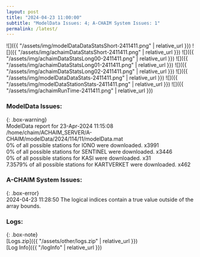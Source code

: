 ```yaml
---
layout: post
title: "2024-04-23 11:00:00"
subtitle: "ModelData Issues: 4; A-CHAIM System Issues: 1"
permalink: /latest/
---
```


![]({{ "/assets/img/modelDataDataStatsShort-2411411.png" | relative_url }})
![]({{ "/assets/img/achaimDataStatsShort-2411411.png" | relative_url }})
![]({{ "/assets/img/achaimDataStatsLong00-2411411.png" | relative_url }})
![]({{ "/assets/img/achaimDataStatsLong01-2411411.png" | relative_url }})
![]({{ "/assets/img/achaimDataStatsLong02-2411411.png" | relative_url }})
![]({{ "/assets/img/modelDataDataStats-2411411.png" | relative_url }})
![]({{ "/assets/img/modelDataStationStats-2411411.png" | relative_url }})
![]({{ "/assets/img/achaimRunTime-2411411.png" | relative_url }})


### ModelData Issues:  
  
{: .box-warning}  
 ModelData report for 23-Apr-2024 11:15:08   
 /home/chaim/ACHAIM_SERVER/A-CHAIM/modelData/2024/114/11/modelData.mat   
 0% of all possible stations for IONO were downloaded. x3991   
 0% of all possible stations for SENTINEL were downloaded. x3446   
 0% of all possible stations for KASI were downloaded. x31   
 7.3579% of all possible stations for KARTVERKET were downloaded. x462   
  
### A-CHAIM System Issues:  
  
{: .box-error}  
2024-04-23 11:28:50 The logical indices contain a true value outside of the array bounds.  

### Logs:  
  
{: .box-note}  
[Logs.zip]({{ "/assets/other/logs.zip" | relative_url }})  
[Log Info]({{ "/logInfo" | relative_url }})  
